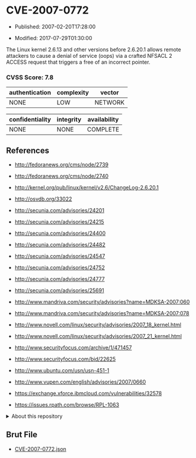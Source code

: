 # CVE-2007-0772

- Published: 2007-02-20T17:28:00

- Modified: 2017-07-29T01:30:00

The Linux kernel 2.6.13 and other versions before 2.6.20.1 allows remote attackers to cause a denial of service (oops) via a crafted NFSACL 2 ACCESS request that triggers a free of an incorrect pointer.

### CVSS Score: **7.8**

| authentication | complexity | vector |
| --- | --- | --- |
| NONE | LOW | NETWORK |

| confidentiality | integrity | availability |
| --- | --- | --- |
| NONE | NONE | COMPLETE |

## References

* http://fedoranews.org/cms/node/2739

* http://fedoranews.org/cms/node/2740

* http://kernel.org/pub/linux/kernel/v2.6/ChangeLog-2.6.20.1

* http://osvdb.org/33022

* http://secunia.com/advisories/24201

* http://secunia.com/advisories/24215

* http://secunia.com/advisories/24400

* http://secunia.com/advisories/24482

* http://secunia.com/advisories/24547

* http://secunia.com/advisories/24752

* http://secunia.com/advisories/24777

* http://secunia.com/advisories/25691

* http://www.mandriva.com/security/advisories?name=MDKSA-2007:060

* http://www.mandriva.com/security/advisories?name=MDKSA-2007:078

* http://www.novell.com/linux/security/advisories/2007_18_kernel.html

* http://www.novell.com/linux/security/advisories/2007_21_kernel.html

* http://www.securityfocus.com/archive/1/471457

* http://www.securityfocus.com/bid/22625

* http://www.ubuntu.com/usn/usn-451-1

* http://www.vupen.com/english/advisories/2007/0660

* https://exchange.xforce.ibmcloud.com/vulnerabilities/32578

* https://issues.rpath.com/browse/RPL-1063

<details>
<summary>About this repository</summary> 

  This repository is part of the project [Live Hack CVE](https://github.com/Live-Hack-CVE). Main website can be found [www.live-hack.org](https://www.live-hack.org) 
  
  Made by [Sn0wAlice](https://github.com/Sn0wAlice) for the people that care about security and need to have a feed of the latest CVEs. Hope you enjoy it, don't forget to star the repo and follow me on [Twitter](https://twitter.com/Sn0wAlice) and [Github](https://github.com/Sn0wAlice). And that is my [personnal website](https://www.alice-snow.me/)

  - [Home Page](https://github.com/Live-Hack-CVE)
  - [Framework](https://github.com/Live-Hack-CVE/cve-framework)
  - [CVE database](https://github.com/Live-Hack-CVE/full_database)
  - [Changelog](https://github.com/Live-Hack-CVE/Changelog)
</details>

## Brut File

* [CVE-2007-0772.json](https://raw.githubusercontent.com/Live-Hack-CVE/full_database/main/cves/2007/CVE-2007-0772.json)

